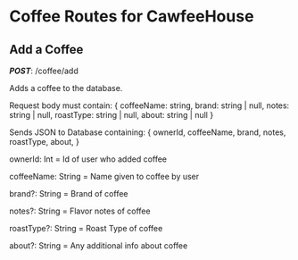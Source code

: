 # Coffee Routes for CawfeeHouse

## Add a Coffee

**_POST_**: /coffee/add

Adds a coffee to the database.

Request body must contain:
{
coffeeName: string,
brand: string | null,
notes: string | null,
roastType: string | null,
about: string | null
}

Sends JSON to Database containing:
{
ownerId,
coffeeName,
brand,
notes,
roastType,
about,
}

ownerId: Int = Id of user who added coffee

coffeeName: String = Name given to coffee by user

brand?: String = Brand of coffee

notes?: String = Flavor notes of coffee

roastType?: String = Roast Type of coffee

about?: String = Any additional info about coffee
